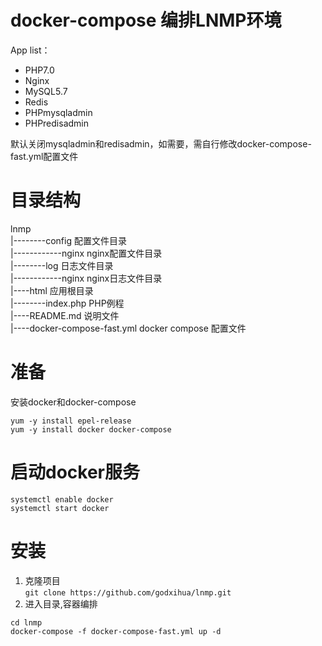 # docker-compose 编排LNMP环境  
App list：
- PHP7.0
- Nginx  
- MySQL5.7  
- Redis  
- PHPmysqladmin  
- PHPredisadmin  
  
默认关闭mysqladmin和redisadmin，如需要，需自行修改docker-compose-fast.yml配置文件  
# 目录结构  
lnmp  
|--------config                         配置文件目录  
|------------nginx                      nginx配置文件目录  
|--------log                            日志文件目录  
|------------nginx                      nginx日志文件目录  
|----html                               应用根目录  
|--------index.php                      PHP例程  
|----README.md                          说明文件  
|----docker-compose-fast.yml            docker compose 配置文件  

# 准备  
安装docker和docker-compose  
```
yum -y install epel-release 
yum -y install docker docker-compose
```
# 启动docker服务  
```
systemctl enable docker  
systemctl start docker  
```  

# 安装
1. 克隆项目  
`git clone https://github.com/godxihua/lnmp.git`  
2. 进入目录,容器编排    
```
cd lnmp    
docker-compose -f docker-compose-fast.yml up -d  
```
